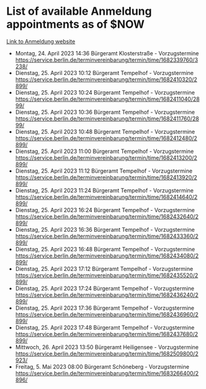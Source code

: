 # List of available Anmeldung appointments as of $NOW
[Link to Anmeldung website](https://service.berlin.de/terminvereinbarung/termin/tag.php?termin=1&anliegen[]=120686&dienstleisterlist=122210,122217,327316,122219,327312,122227,327314,122231,327346,122243,327348,122254,122252,329742,122260,329745,122262,329748,122271,327278,122273,327274,122277,327276,330436,122280,327294,122282,327290,122284,327292,122291,327270,122285,327266,122286,327264,122296,327268,150230,329760,122297,327286,122294,327284,122312,329763,122314,329775,122304,327330,122311,327334,122309,327332,317869,122281,327352,122279,329772,122283,122276,327324,122274,327326,122267,329766,122246,327318,122251,327320,122257,327322,122208,327298,122226,327300&herkunft=http%3A%2F%2Fservice.berlin.de%2Fdienstleistung%2F120686%2F)
- Montag, 24. April 2023 14:36 Bürgeramt Klosterstraße - Vorzugstermine https://service.berlin.de/terminvereinbarung/termin/time/1682339760/3238/
- Dienstag, 25. April 2023 10:12 Bürgeramt Tempelhof - Vorzugstermine https://service.berlin.de/terminvereinbarung/termin/time/1682410320/2899/
- Dienstag, 25. April 2023 10:24 Bürgeramt Tempelhof - Vorzugstermine https://service.berlin.de/terminvereinbarung/termin/time/1682411040/2899/
- Dienstag, 25. April 2023 10:36 Bürgeramt Tempelhof - Vorzugstermine https://service.berlin.de/terminvereinbarung/termin/time/1682411760/2899/
- Dienstag, 25. April 2023 10:48 Bürgeramt Tempelhof - Vorzugstermine https://service.berlin.de/terminvereinbarung/termin/time/1682412480/2899/
- Dienstag, 25. April 2023 11:00 Bürgeramt Tempelhof - Vorzugstermine https://service.berlin.de/terminvereinbarung/termin/time/1682413200/2899/
- Dienstag, 25. April 2023 11:12 Bürgeramt Tempelhof - Vorzugstermine https://service.berlin.de/terminvereinbarung/termin/time/1682413920/2899/
- Dienstag, 25. April 2023 11:24 Bürgeramt Tempelhof - Vorzugstermine https://service.berlin.de/terminvereinbarung/termin/time/1682414640/2899/
- Dienstag, 25. April 2023 16:24 Bürgeramt Tempelhof - Vorzugstermine https://service.berlin.de/terminvereinbarung/termin/time/1682432640/2899/
- Dienstag, 25. April 2023 16:36 Bürgeramt Tempelhof - Vorzugstermine https://service.berlin.de/terminvereinbarung/termin/time/1682433360/2899/
- Dienstag, 25. April 2023 16:48 Bürgeramt Tempelhof - Vorzugstermine https://service.berlin.de/terminvereinbarung/termin/time/1682434080/2899/
- Dienstag, 25. April 2023 17:12 Bürgeramt Tempelhof - Vorzugstermine https://service.berlin.de/terminvereinbarung/termin/time/1682435520/2899/
- Dienstag, 25. April 2023 17:24 Bürgeramt Tempelhof - Vorzugstermine https://service.berlin.de/terminvereinbarung/termin/time/1682436240/2899/
- Dienstag, 25. April 2023 17:36 Bürgeramt Tempelhof - Vorzugstermine https://service.berlin.de/terminvereinbarung/termin/time/1682436960/2899/
- Dienstag, 25. April 2023 17:48 Bürgeramt Tempelhof - Vorzugstermine https://service.berlin.de/terminvereinbarung/termin/time/1682437680/2899/
- Mittwoch, 26. April 2023 13:50 Bürgeramt Heiligensee - Vorzugstermine https://service.berlin.de/terminvereinbarung/termin/time/1682509800/2923/
- Freitag, 5. Mai 2023 08:00 Bürgeramt Schöneberg - Vorzugstermine https://service.berlin.de/terminvereinbarung/termin/time/1683266400/2896/
